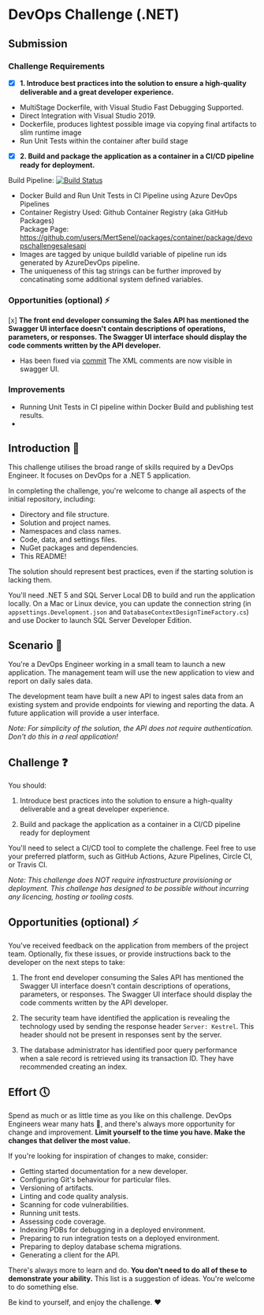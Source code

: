# DevOps Challenge (.NET)

## Submission

### Challenge Requirements

- [x] **1. Introduce best practices into the solution to ensure a high-quality deliverable and a great developer experience.**
    
 - MultiStage Dockerfile, with Visual Studio Fast Debugging Supported. 
- Direct Integration with Visual Studio 2019. 
- Dockerfile, produces lightest possible image via copying final artifacts to slim runtime image
- Run Unit Tests within the container after build stage

- [x] **2. Build and package the application as a container in a CI/CD pipeline ready for deployment.**

Build Pipeline:
[![Build Status](https://dev.azure.com/mertsenel/dotnet-devops-challenge/_apis/build/status/MertSenel.dotnet-devops-challenge?branchName=main)](https://dev.azure.com/mertsenel/dotnet-devops-challenge/_build/latest?definitionId=27&branchName=main)

- Docker Build and Run Unit Tests in CI Pipeline using Azure DevOps Pipelines
- Container Registry Used: Github Container Registry (aka GitHub Packages)  
  Package Page: https://github.com/users/MertSenel/packages/container/package/devopschallengesalesapi  
- Images are tagged by unique buildId variable of pipeline run ids generated by AzureDevOps pipeline. 
- The uniqueness of this tag strings can be further improved by concatinating some additional system defined variables. 

### Opportunities (optional) :zap:

[x] **The front end developer consuming the Sales API has mentioned the Swagger UI interface doesn't contain descriptions of operations, parameters, or responses. The Swagger UI interface should display the code comments written by the API developer.**

 - Has been fixed via [commit](https://github.com/MertSenel/dotnet-devops-challenge/pull/1/commits/8477310186b8e3f57f05170e21cf86663a26a76c)
   The XML comments are now visible in swagger UI. 

### Improvements

- Running Unit Tests in CI pipeline within Docker Build and publishing test results.
- 



## Introduction :wave:

This challenge utilises the broad range of skills required by a DevOps Engineer. It focuses on DevOps for a .NET 5 application.

In completing the challenge, you're welcome to change all aspects of the initial repository, including:
* Directory and file structure.
* Solution and project names.
* Namespaces and class names.
* Code, data, and settings files.
* NuGet packages and dependencies.
* This README!

The solution should represent best practices, even if the starting solution is lacking them.

You'll need .NET 5 and SQL Server Local DB to build and run the application locally. On a Mac or Linux device, you can update the connection string (in `appsettings.Development.json` and `DatabaseContextDesignTimeFactory.cs`) and use Docker to launch SQL Server Developer Edition.

## Scenario :blue_book:

You're a DevOps Engineer working in a small team to launch a new application. The management team will use the new application to view and report on daily sales data.

The development team have built a new API to ingest sales data from an existing system and provide endpoints for viewing and reporting the data. A future application will provide a user interface.

*Note: For simplicity of the solution, the API does not require authentication. Don't do this in a real application!*

## Challenge :question:

You should:

1. Introduce best practices into the solution to ensure a high-quality deliverable and a great developer experience.

2. Build and package the application as a container in a CI/CD pipeline ready for deployment

You'll need to select a CI/CD tool to complete the challenge. Feel free to use your preferred platform, such as GitHub Actions, Azure Pipelines, Circle CI, or Travis CI.

*Note: This challenge does NOT require infrastructure provisioning or deployment. This challenge has designed to be possible without incurring any licencing, hosting or tooling costs.*

## Opportunities (optional) :zap:

You've received feedback on the application from members of the project team. Optionally, fix these issues, or provide instructions back to the developer on the next steps to take:

1. The front end developer consuming the Sales API has mentioned the Swagger UI interface doesn't contain descriptions of operations, parameters, or responses. The Swagger UI interface should display the code comments written by the API developer.

2. The security team have identified the application is revealing the technology used by sending the response header `Server: Kestrel`. This header should not be present in responses sent by the server.

3. The database administrator has identified poor query performance when a sale record is retrieved using its transaction ID. They have recommended creating an index.

## Effort :clock5:

Spend as much or as little time as you like on this challenge. DevOps Engineers wear many hats :crown:, and there's always more opportunity for change and improvement. **Limit yourself to the time you have. Make the changes that deliver the most value.**

If you're looking for inspiration of changes to make, consider:

* Getting started documentation for a new developer.
* Configuring Git's behaviour for particular files.
* Versioning of artifacts.
* Linting and code quality analysis.
* Scanning for code vulnerabilities.
* Running unit tests.
* Assessing code coverage.
* Indexing PDBs for debugging in a deployed environment.
* Preparing to run integration tests on a deployed environment.
* Preparing to deploy database schema migrations.
* Generating a client for the API.

There's always more to learn and do. **You don't need to do all of these to demonstrate your ability.** This list is a suggestion of ideas. You're welcome to do something else.

Be kind to yourself, and enjoy the challenge. :heart:
